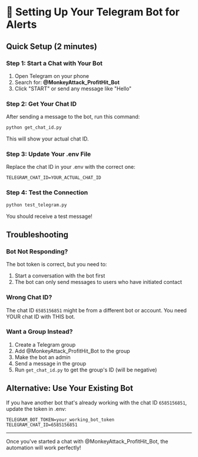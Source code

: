 # 📱 Setting Up Your Telegram Bot for Alerts

## Quick Setup (2 minutes)

### Step 1: Start a Chat with Your Bot
1. Open Telegram on your phone
2. Search for: **@MonkeyAttack_ProfitHit_Bot**
3. Click "START" or send any message like "Hello"

### Step 2: Get Your Chat ID
After sending a message to the bot, run this command:

```bash
python get_chat_id.py
```

This will show your actual chat ID.

### Step 3: Update Your .env File
Replace the chat ID in your .env with the correct one:

```env
TELEGRAM_CHAT_ID=YOUR_ACTUAL_CHAT_ID
```

### Step 4: Test the Connection
```bash
python test_telegram.py
```

You should receive a test message!

## Troubleshooting

### Bot Not Responding?
The bot token is correct, but you need to:
1. Start a conversation with the bot first
2. The bot can only send messages to users who have initiated contact

### Wrong Chat ID?
The chat ID `6585156851` might be from a different bot or account. You need YOUR chat ID with THIS bot.

### Want a Group Instead?
1. Create a Telegram group
2. Add @MonkeyAttack_ProfitHit_Bot to the group
3. Make the bot an admin
4. Send a message in the group
5. Run `get_chat_id.py` to get the group's ID (will be negative)

## Alternative: Use Your Existing Bot

If you have another bot that's already working with the chat ID `6585156851`, update the token in .env:

```env
TELEGRAM_BOT_TOKEN=your_working_bot_token
TELEGRAM_CHAT_ID=6585156851
```

---

Once you've started a chat with @MonkeyAttack_ProfitHit_Bot, the automation will work perfectly!